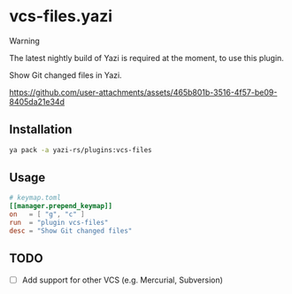 # vcs-files.yazi

> [!WARNING]
> The latest nightly build of Yazi is required at the moment, to use this plugin.

Show Git changed files in Yazi.

https://github.com/user-attachments/assets/465b801b-3516-4f57-be09-8405da21e34d

## Installation

```sh
ya pack -a yazi-rs/plugins:vcs-files
```

## Usage

```toml
# keymap.toml
[[manager.prepend_keymap]]
on   = [ "g", "c" ]
run  = "plugin vcs-files"
desc = "Show Git changed files"
```

## TODO

- [ ] Add support for other VCS (e.g. Mercurial, Subversion)
